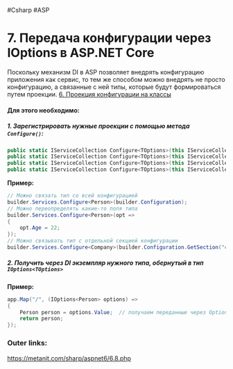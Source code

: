 #Csharp #ASP

# 7. Передача конфигурации через IOptions в ASP.NET Core

Поскольку механизм DI в ASP позволяет внедрять конфигурацию приложения как сервис, то тем же способом можно внедрять не просто конфигурацию, а связанные с ней типы, которые будут формироваться путем проекции. [6. Проекция конфигурации на классы](1.%20Languages/C-sharp/WEB/ASP.NET/ASP.NET%20Core/5.%20Конфигурация/6.%20Проекция%20конфигурации%20на%20классы.md)

#### Для этого необходимо:

##### 1. Зарегистрировать нужные проекции с помощью метода `Configure()`:

```csharp
public static IServiceCollection Configure<TOptions>(this IServiceCollection services, IConfiguration config) where TOptions : class
public static IServiceCollection Configure<TOptions>(this IServiceCollection services, IConfiguration config, Action<BinderOptions> configureBinder) where TOptions : class
public static IServiceCollection Configure<TOptions>(this IServiceCollection services, string name, IConfiguration config) where TOptions : class
public static IServiceCollection Configure<TOptions>(this IServiceCollection services, string name, IConfiguration config, Action<BinderOptions> configureBinder)
```

**Пример:**
```csharp
// Можно связать тип со всей конфигурацией
builder.Services.Configure<Person>(builder.Configuration);
// Можно переопределять какие-то поля типа
builder.Services.Configure<Person>(opt =>
{
    opt.Age = 22;
});
// Можно связывать тип с отдельной секцией конфигурации
builder.Services.Configure<Company>(builder.Configuration.GetSection("company"));
```


##### 2. Получить через DI экземпляр нужного типа, обернутый в тип `IOptions<TOptions>`
**Пример:**
```csharp
app.Map("/", (IOptions<Person> options) =>
{
    Person person = options.Value;  // получаем переданные через Options объект Person
    return person;
});
```


### Outer links:
https://metanit.com/sharp/aspnet6/6.8.php